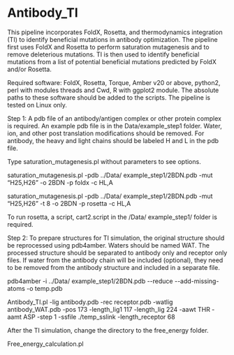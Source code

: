 # Antibody_TI

This pipeline incorporates FoldX, Rosetta, and thermodynamics integration (TI) to identify beneficial mutations in antibody optimization. The pipeline first uses FoldX and Rosetta to perform saturation mutagenesis and to remove deleterious mutations. TI is then used to identify beneficial mutations from a list of potential beneficial mutations predicted by FoldX and/or Rosetta.

Required software:
FoldX, Rosetta, Torque, Amber v20 or above, python2, perl with modules threads and Cwd, R with ggplot2 module. The absolute paths to these software should be added to the scripts. The pipeline is tested on Linux only.

Step 1:
A pdb file of an antibody/antigen complex or other protein complex is required. An example pdb file is in the Data/example_step1 folder. Water, ion, and other post translation modifications should be removed. For antibody, the heavy and light chains should be labeled H and L in the pdb file.

Type saturation_mutagenesis.pl without parameters to see options.

saturation_mutagenesis.pl -pdb ../Data/ example_step1/2BDN.pdb -mut “H25,H26” -o 2BDN -p foldx -c HL,A

saturation_mutagenesis.pl -pdb ../Data/ example_step1/2BDN.pdb -mut “H25,H26” -t 8 -o 2BDN -p rosetta -c HL,A

To run rosetta, a script, cart2.script in the /Data/ example_step1/ folder is required.

Step 2:
To prepare structures for TI simulation, the original structure should be reprocessed using pdb4amber. Waters should be named WAT. The processed structure should be separated to antibody only and receptor only files. If water from the antibody chain will be included (optional), they need to be removed from the antibody structure and included in a separate file. 

pdb4amber -i ../Data/ example_step1/2BDN.pdb --reduce --add-missing-atoms -o temp.pdb

Antibody_TI.pl -lig antibody.pdb -rec receptor.pdb -watlig antibody_WAT.pdb -pos 173 -length_lig1 117 -length_lig 224 -aawt THR -aamt ASP -step 1 -ssfile ./temp_sslink -length_receptor 68

After the TI simulation, change the directory to the free_energy folder.

Free_energy_calculation.pl


